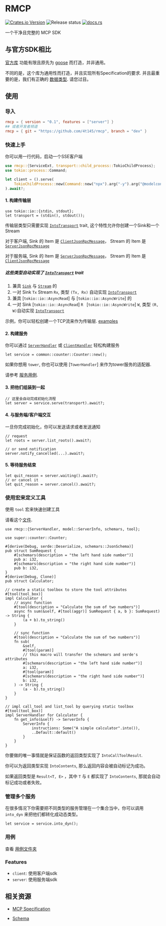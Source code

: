 # RMCP
[![Crates.io Version](https://img.shields.io/crates/v/rmcp)](https://crates.io/crates/rmcp)
![Release status](https://github.com/4t145/rmcp/actions/workflows/release.yml/badge.svg)
[![docs.rs](https://img.shields.io/docsrs/rmcp)](https://docs.rs/rmcp/latest/rmcp)

一个干净且完整的 MCP SDK

## 与官方SDK相比

[官方库](https://github.com/modelcontextprotocol/rust-sdk/pulls) 功能有限且原先为 [goose](https://github.com/block/goose) 而打造，并非通用。

不同的是，这个库为通用性而打造，并且实现所有Specification的要求. 并且最重要的是，我们有正确的 [数据类型](crates/rmcp/src/model.rs). 请您过目。

## 使用

### 导入
```toml
rmcp = { version = "0.1", features = ["server"] }
## 或者开发者频道
rmcp = { git = "https://github.com/4t145/rmcp", branch = "dev" }
```

### 快速上手
你可以用一行代码，启动一个SSE客户端
```rust
use rmcp::{ServiceExt, transport::child_process::TokioChildProcess};
use tokio::process::Command;

let client = ().serve(
    TokioChildProcess::new(Command::new("npx").arg("-y").arg("@modelcontextprotocol/server-everything"))?
).await?;
```

#### 1. 构建传输层

```rust, ignore
use tokio::io::{stdin, stdout};
let transport = (stdin(), stdout());
```

传输层类型只需要实现 [`IntoTransport`](crate::transport::IntoTransport) trait, 这个特性允许你创建一个Sink和一个Stream

对于客户端, Sink 的 Item 是 [`ClientJsonRpcMessage`](crate::model::ClientJsonRpcMessage)， Stream 的 Item 是 [`ServerJsonRpcMessage`](crate::model::ServerJsonRpcMessage)

对于服务端, Sink 的 Item 是 [`ServerJsonRpcMessage`](crate::model::ServerJsonRpcMessage)， Stream 的 Item 是 [`ClientJsonRpcMessage`](crate::model::ClientJsonRpcMessage)

##### 这些类型自动实现了 [`IntoTransport`](crate::transport::IntoTransport) trait
1. 兼具 [`Sink`](futures::Sink) 与 [`Stream`](futures::Stream) 的
2. 一对 Sink `Tx` Stream `Rx`, 类型 `(Tx, Rx)` 自动实现 [`IntoTransport`](crate::transport::IntoTransport)
3. 兼具 [`tokio::io::AsyncRead`] 与 [`tokio::io::AsyncWrite`] 的
4. 一对 Sink [`tokio::io::AsyncRead`] `R ` [`tokio::io::AsyncWrite`] `W`, 类型 `(R, W)`自动实现 [`IntoTransport`](crate::transport::IntoTransport)

示例，你可以轻松创建一个TCP流来作为传输层. [examples](examples/README.md)

#### 2. 构建服务
你可以通过 [`ServerHandler`](crates/rmcp/src/handler/server.rs) 或 [`ClientHandler`](crates/rmcp/src/handler/client.rs) 轻松构建服务

```rust, ignore
let service = common::counter::Counter::new();
```

如果你想用 `tower`, 你也可以使用 [`TowerHandler`] 来作为tower服务的适配器.

请参考 [服务用例](examples/servers/src/common/counter.rs).

#### 3. 把他们组装到一起
```rust, ignore
// 这里会自动完成初始化流程
let server = service.serve(transport).await?;
```

#### 4. 与服务端/客户端交互
一旦你完成初始化，你可以发送请求或者发送通知

```rust, ignore
// request 
let roots = server.list_roots().await?;

// or send notification
server.notify_cancelled(...).await?;
```

#### 5. 等待服务结束
```rust, ignore
let quit_reason = server.waiting().await?;
// or cancel it
let quit_reason = server.cancel().await?;
```

### 使用宏来定义工具
使用 `tool` 宏来快速创建工具

请看这个[文件](examples/servers/src/common/calculator.rs).
```rust, ignore
use rmcp::{ServerHandler, model::ServerInfo, schemars, tool};

use super::counter::Counter;

#[derive(Debug, serde::Deserialize, schemars::JsonSchema)]
pub struct SumRequest {
    #[schemars(description = "the left hand side number")]
    pub a: i32,
    #[schemars(description = "the right hand side number")]
    pub b: i32,
}
#[derive(Debug, Clone)]
pub struct Calculator;

// create a static toolbox to store the tool attributes
#[tool(tool_box)]
impl Calculator {
    // async function
    #[tool(description = "Calculate the sum of two numbers")]
    async fn sum(&self, #[tool(aggr)] SumRequest { a, b }: SumRequest) -> String {
        (a + b).to_string()
    }

    // sync function
    #[tool(description = "Calculate the sum of two numbers")]
    fn sub(
        &self,
        #[tool(param)]
        // this macro will transfer the schemars and serde's attributes
        #[schemars(description = "the left hand side number")]
        a: i32,
        #[tool(param)]
        #[schemars(description = "the right hand side number")]
        b: i32,
    ) -> String {
        (a - b).to_string()
    }
}

// impl call_tool and list_tool by querying static toolbox
#[tool(tool_box)]
impl ServerHandler for Calculator {
    fn get_info(&self) -> ServerInfo {
        ServerInfo {
            instructions: Some("A simple calculator".into()),
            ..Default::default()
        }
    }
}

```
你要做的唯一事情就是保证函数的返回类型实现了 `IntoCallToolResult`.

你可以为返回类型实现 `IntoContents`, 那么返回内容会被自动标记为成功。

如果返回类型是  `Result<T, E>` ，其中 `T` 与 `E` 都实现了 `IntoContents`, 那就会自动标记成功或者失败。

### 管理多个服务
在很多情况下你需要把不同类型的服务管理在一个集合当中，你可以调用 `into_dyn` 来把他们都转化成动态类型。
```rust, ignore
let service = service.into_dyn();
```


### 用例
查看 [用例文件夹](examples/README.md)

### Features
- `client`: 使用客户端sdk
- `server`: 使用服务端sdk


## 相关资源
- [MCP Specification](https://spec.modelcontextprotocol.io/specification/2024-11-05/)

- [Schema](https://github.com/modelcontextprotocol/specification/blob/main/schema/2024-11-05/schema.ts)
